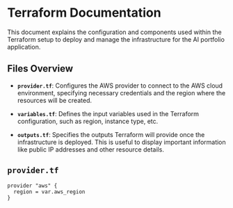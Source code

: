 # Terraform Documentation

This document explains the configuration and components used within the Terraform setup to deploy and manage the infrastructure for the AI portfolio application.

## Files Overview

- **`provider.tf`**: Configures the AWS provider to connect to the AWS cloud environment, specifying necessary credentials and the region where the resources will be created.
  
- **`variables.tf`**: Defines the input variables used in the Terraform configuration, such as region, instance type, etc.
  
- **`outputs.tf`**: Specifies the outputs Terraform will provide once the infrastructure is deployed. This is useful to display important information like public IP addresses and other resource details.

## `provider.tf`

```hcl
provider "aws" {
  region = var.aws_region
}
